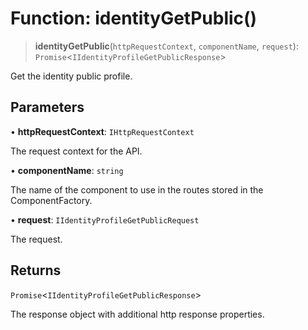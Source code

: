 # Function: identityGetPublic()

> **identityGetPublic**(`httpRequestContext`, `componentName`, `request`): `Promise`\<`IIdentityProfileGetPublicResponse`\>

Get the identity public profile.

## Parameters

• **httpRequestContext**: `IHttpRequestContext`

The request context for the API.

• **componentName**: `string`

The name of the component to use in the routes stored in the ComponentFactory.

• **request**: `IIdentityProfileGetPublicRequest`

The request.

## Returns

`Promise`\<`IIdentityProfileGetPublicResponse`\>

The response object with additional http response properties.
